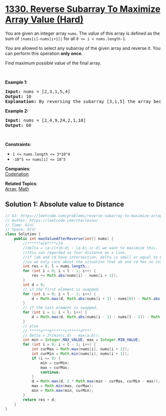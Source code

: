# [1330. Reverse Subarray To Maximize Array Value (Hard)](https://leetcode.com/problems/reverse-subarray-to-maximize-array-value/)

<p>You are given an integer array <code>nums</code>. The <em>value</em> of this array is defined as the sum of <code>|nums[i]-nums[i+1]|</code>&nbsp;for all&nbsp;<code>0 &lt;= i &lt; nums.length-1</code>.</p>

<p>You are allowed to select any subarray of the given array and reverse it. You can perform this operation <strong>only once</strong>.</p>

<p>Find maximum possible value of the final array.</p>

<p>&nbsp;</p>
<p><strong>Example 1:</strong></p>

<pre><strong>Input:</strong> nums = [2,3,1,5,4]
<strong>Output:</strong> 10
<b>Explanation: </b>By reversing the subarray [3,1,5] the array becomes [2,5,1,3,4] whose value is 10.
</pre>

<p><strong>Example 2:</strong></p>

<pre><strong>Input:</strong> nums = [2,4,9,24,2,1,10]
<strong>Output:</strong> 68
</pre>

<p>&nbsp;</p>
<p><strong>Constraints:</strong></p>

<ul>
	<li><code>1 &lt;= nums.length &lt;= 3*10^4</code></li>
	<li><code>-10^5 &lt;= nums[i] &lt;= 10^5</code></li>
</ul>

**Companies**:  
[Codenation](https://leetcode.com/company/codenation)

**Related Topics**:  
[Array](https://leetcode.com/tag/array/), [Math](https://leetcode.com/tag/math/)

## Solution 1: Absolute value to Distance

```java
// OJ: https://leetcode.com/problems/reverse-subarray-to-maximize-array-value/
// Author: https://leetcode.com/charlesna/
// Time: O(n)
// Space: O(n)
class Solution {
    public int maxValueAfterReverse(int[] nums) {
        //******a[b****c]d
        //delta = |a-c|+|b-d| - |a-b|-|c-d| we want to maximize this.
        //this can regarded as four distance on a line.
        //if (ab and cd have intersection, delta is small or equal to 0)
        //so we only care about the situation that ab and cd has no interseciton and the delta=abs(min(c,d) - max(a,b)).
        int res = 0, l = nums.length;;
        for (int i = 0; i < l - 1; i++) {
            res += Math.abs(nums[i] - nums[i + 1]);
        }
        int d = 0;
        // if the first element is swapped.
        for (int i = 0; i < l - 1; i++) {
            d = Math.max(d, Math.abs(nums[i + 1] - nums[0]) - Math.abs(nums[i + 1] - nums[i]));
        }
        // if the last element is swapped.
        for (int i = 1; i < l; i++) {
            d = Math.max(d, Math.abs(nums[i - 1] - nums[l - 1]) - Math.abs(nums[i - 1] - nums[i]));
        }
        // else 
        // *****a***b******c******d****
        // delta = 2*(min(c,d) - max(a,b));
        int min = Integer.MAX_VALUE, max = Integer.MIN_VALUE;
        for (int i = 0; i < l - 1; i++) {
            int curMax = Math.max(nums[i], nums[i + 1]);
            int curMin = Math.min(nums[i], nums[i + 1]);
            if (i == 0) {
                min = curMin;
                max = curMax;
                continue;
            }
            d = Math.max(d, 2 * Math.max(min - curMax, curMin - max));
            max = Math.min(max, curMax);
            min = Math.max(min, curMin);
        }
        return res + d;
    }
}
```